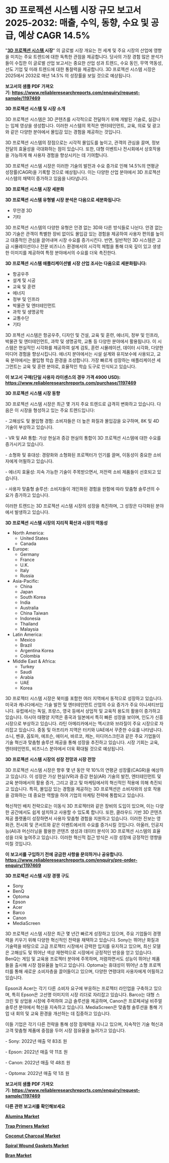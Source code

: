 <p><h1>3D 프로젝션 시스템 시장 규모 보고서 2025-2032: 매출, 수익, 동향, 수요 및 공급, 예상 CAGR 14.5%</h1></p><p>"<strong><a href="https://www.reliableresearchreports.com/3d-projection-systems-r1197469?utm_campaign=105&utm_medium=7&utm_source=Github&utm_content=ia&utm_term=01022025&utm_id=3d-projection-systems">3D 프로젝션 시스템&nbsp;</a></strong><strong>시장</strong>" 의 글로벌 시장 개요는 전 세계 및 주요 시장의 산업에 영향을 미치는 주요 트렌드에 대한 독특한 관점을 제공합니다. 당사의 가장 경험 많은 분석가들이 수집한 이 글로벌 산업 보고서는 중요한 산업 성과 트렌드, 수요 동인, 무역 역동성, 선도 기업 및 미래 트렌드에 대한 통찰력을 제공합니다. 3D 프로젝션 시스템 시장은 2025에서 2032로 매년 14.5% 의 성장률을 보일 것으로 예상됩니다.&nbsp;</p>
<p><strong>보고서의 샘플 PDF 가져오기:&nbsp;<a href="https://www.reliableresearchreports.com/enquiry/request-sample/1197469?utm_campaign=105&utm_medium=7&utm_source=Github&utm_content=ia&utm_term=01022025&utm_id=3d-projection-systems">https://www.reliableresearchreports.com/enquiry/request-sample/1197469</a></strong></p>
<p><strong>3D 프로젝션 시스템 및 시장 소개</strong></p>
<p><p>3D 프로젝션 시스템은 3D 콘텐츠를 시각적으로 전달하기 위해 개발된 기술로, 실감나는 입체 영상을 생성합니다. 이러한 시스템의 목적은 엔터테인먼트, 교육, 의료 및 광고와 같은 다양한 분야에서 몰입감 있는 경험을 제공하는 것입니다. </p><p>3D 프로젝션 시스템의 장점으로는 시각적 몰입도를 높이고, 관객의 관심을 끌며, 정보 전달의 효율성을 극대화하는 점이 있습니다. 또한, 대형 이벤트나 전시회에서 상호작용을 가능하게 해 사용자 경험을 향상시키는 데 기여합니다. </p><p>3D 프로젝션 시스템 시장은 이러한 기술의 발전과 수요 증가로 인해 14.5%의 연평균 성장률(CAGR)을 기록할 것으로 예상됩니다. 이는 다양한 산업 분야에서 3D 프로젝션 시스템의 채택이 증가하고 있음을 나타냅니다.</p></p>
<p><strong>3D 프로젝션 시스템 시장 세분화</strong></p>
<p><strong>3D 프로젝션 시스템 유형별 시장 분석은 다음으로 세분화됩니다:</strong></p>
<p><ul><li>무안경 3D</li><li>기타</li></ul></p>
<p><p>3D 프로젝션 시스템의 다양한 유형은 안경 없는 3D와 다른 방식들로 나뉜다. 안경 없는 3D 기술은 관객이 특별한 장비 없이도 몰입감 있는 경험을 제공하여 사용자 편의를 높이고 대중적인 관심을 끌어내며 시장 수요를 증가시킨다. 반면, 일반적인 3D 시스템은 고급 시뮬레이션이나 전문 비즈니스 환경에서의 시각적 체험을 통해 더욱 깊이 있고 생생한 이미지를 제공하여 특정 분야에서의 수요를 더욱 촉진한다.</p></p>
<p><strong>3D 프로젝션 시스템 애플리케이션별 시장 산업 조사는 다음으로 세분화됩니다:</strong></p>
<p><ul><li>항공우주</li><li>설계 및 시공</li><li>교육 및 훈련</li><li>에너지</li><li>정부 및 인프라</li><li>박물관 및 엔터테인먼트</li><li>과학 및 생명공학</li><li>교통수단</li><li>기타</li></ul></p>
<p><p>3D 프젝션 시스템은 항공우주, 디자인 및 건설, 교육 및 훈련, 에너지, 정부 및 인프라, 박물관 및 엔터테인먼트, 과학 및 생명공학, 교통 등 다양한 분야에서 활용됩니다. 이 시스템은 현실적인 시각화를 제공하여 설계 검토, 훈련 시뮬레이션, 데이터 시각화, 다양한 미디어 경험을 향상시킵니다. 에너지 분야에서는 시설 설계와 유지보수에 사용되고, 교육 분야에서는 몰입형 학습 환경을 조성합니다. 가장 빠르게 성장하는 애플리케이션 세그먼트는 교육 및 훈련 분야로, 효율적인 학습 도구로 인식되고 있습니다.</p></p>
<p><strong>이 보고서 구매(단일 사용자 라이센스의 경우 가격 4900 USD): <a href="https://www.reliableresearchreports.com/purchase/1197469?utm_campaign=105&utm_medium=7&utm_source=Github&utm_content=ia&utm_term=01022025&utm_id=3d-projection-systems">https://www.reliableresearchreports.com/purchase/1197469</a></strong></p>
<p><strong>3D 프로젝션 시스템 시장 동향</strong></p>
<p><p>3D 프로젝션 시스템 시장은 최근 몇 가지 주요 트렌드로 급격히 변화하고 있습니다. 다음은 이 시장을 형성하고 있는 주요 트렌드입니다:</p><p>- 고해상도 및 몰입형 경험: 소비자들은 더 높은 화질과 몰입감을 요구하며, 8K 및 4D 기술이 부상하고 있습니다.</p><p>- VR 및 AR 통합: 가상 현실과 증강 현실의 통합이 3D 프로젝션 시스템에 대한 수요를 증가시키고 있습니다.</p><p>- 소형화 및 휴대성: 경량화와 소형화된 프로젝터가 인기를 끌며, 이동성이 중요한 소비자에게 어필하고 있습니다.</p><p>- 에너지 효율성: 지속 가능한 기술이 주목받으면서, 저전력 소비 제품들이 선호되고 있습니다.</p><p>- 사용자 맞춤형 솔루션: 소비자들이 개인화된 경험을 원함에 따라 맞춤형 솔루션의 수요가 증가하고 있습니다.</p><p>이러한 트렌드는 3D 프로젝션 시스템 시장의 성장을 촉진하며, 그 성장은 다각화된 분야에서 발생하고 있습니다.</p></p>
<p><strong>3D 프로젝션 시스템 시장의 지리적 확산과 시장의 역동성</strong></p>
<p><ul>
    <li>
        North America:
        <ul>
            <li>United States</li>
            <li>Canada</li>
        </ul>
    </li>
    <li>
        Europe:
        <ul>
            <li>Germany</li>
            <li>France</li>
            <li>U.K.</li>
            <li>Italy</li>
            <li>Russia</li>
        </ul>
    </li>
    <li>
        Asia-Pacific:
        <ul>
            <li>China</li>
            <li>Japan</li>
            <li>South Korea</li>
            <li>India</li>
            <li>Australia</li>
            <li>China Taiwan</li>
            <li>Indonesia</li>
            <li>Thailand</li>
            <li>Malaysia</li>
        </ul>
    </li>
    <li>
        Latin America:
        <ul>
            <li>Mexico</li>
            <li>Brazil</li>
            <li>Argentina Korea</li>
            <li>Colombia</li>
        </ul>
    </li>
    <li>
        Middle East & Africa:
        <ul>
            <li>Turkey</li>
            <li>Saudi</li>
            <li>Arabia</li>
            <li>UAE</li>
            <li>Korea</li>
        </ul>
    </li>
    </ul></p>
<p><p>3D 프로젝터 시스템 시장은 북미를 포함한 여러 지역에서 동적으로 성장하고 있습니다. 미국과 캐나다에서는 기술 발전 및 엔터테인먼트 산업의 수요 증가가 주요 이니셔티브입니다. 유럽에서는 독일, 프랑스, 영국 등에서 상업적 및 교육적 용도의 활용이 증가하고 있습니다. 아시아 태평양 지역은 중국과 일본에서 특히 빠른 성장을 보이며, 인도가 신흥 시장으로 부상하고 있습니다. 라틴 아메리카에서는 멕시코와 브라질이 주요 시장으로 자리잡고 있습니다. 중동 및 아프리카 지역은 터키와 UAE에서 꾸준한 수요를 나타냅니다. 소니, 벤큐, 옵토마, 에프슨, 에이서, 바르코, 캐논, 미디어스크린과 같은 주요 기업들이 기술 혁신과 맞춤형 솔루션 제공을 통해 성장을 추진하고 있습니다. 시장 기회는 교육, 엔터테인먼트, 비즈니스 분야에서 더욱 확대될 것으로 예상됩니다.</p></p>
<p><strong>3D 프로젝션 시스템 시장의 성장 전망과 시장 전망</strong></p>
<p><p>3D 프로젝션 시스템 시장은 향후 몇 년 동안 약 10%의 연평균 성장률(CAGR)을 예상하고 있습니다. 이 성장은 가상 현실(VR)과 증강 현실(AR) 기술의 발전, 엔터테인먼트 및 교육 분야에서의 활용 증가, 그리고 광고 및 마케팅에서의 혁신적인 적용에 의해 촉진되고 있습니다. 특히, 몰입감 있는 경험을 제공하는 3D 프로젝션은 소비자와의 상호 작용을 강화하는 데 중요한 역할을 하여 기업의 마케팅 전략에 통합되고 있습니다.</p><p>혁신적인 배치 전략으로는 이동식 3D 프로젝터와 같은 장비의 도입이 있으며, 이는 다양한 공간에서도 쉽게 설치하고 사용할 수 있도록 합니다. 또한, 클라우드 기반 3D 콘텐츠 제공 플랫폼이 성장하면서 사용자 맞춤형 경험을 지원하고 있습니다. 이러한 진보는 영화관, 전시회 및 콘서트와 같은 이벤트에서의 수요를 증가시킬 것입니다. 아울러, 인공지능(AI)과 머신러닝을 활용한 콘텐츠 생성과 데이터 분석이 3D 프로젝션 시스템의 효율성을 더욱 높여주고 있습니다. 이러한 혁신적 접근 방식은 시장 성장에 긍정적인 영향을 미칠 것입니다.</p></p>
<p><strong>이 보고서를 구입하기 전에 궁금한 사항을 문의하거나 공유합니다. <a href="https://www.reliableresearchreports.com/enquiry/pre-order-enquiry/1197469?utm_campaign=105&utm_medium=7&utm_source=Github&utm_content=ia&utm_term=01022025&utm_id=3d-projection-systems">https://www.reliableresearchreports.com/enquiry/pre-order-enquiry/1197469</a></strong></p>
<p><strong>3D 프로젝션 시스템 시장 경쟁 구도</strong></p>
<p><ul><li>Sony</li><li>BenQ</li><li>Optoma</li><li>Epson</li><li>Acer</li><li>Barco</li><li>Canon</li><li>MediaScreen</li></ul></p>
<p><p>3D 프로젝션 시스템 시장은 최근 몇 년간 빠르게 성장하고 있으며, 주요 기업들이 경쟁력을 키우기 위해 다양한 혁신적인 전략을 채택하고 있습니다. Sony는 뛰어난 화질과 기술력을 바탕으로 고급 프로젝터 시장에서 강력한 입지를 유지하고 있으며, 최신 모델은 고해상도 및 뛰어난 색상 재현력으로 시장에서 긍정적인 반응을 얻고 있습니다. BenQ는 게임 및 교육용 프로젝터 분야에 주목하며, 저렴하면서도 성능이 뛰어난 제품들을 출시해 시장 점유율을 높이고 있습니다. Optoma는 휴대성이 뛰어난 소형 프로젝터를 통해 새로운 소비자층을 끌어들이고 있으며, 다양한 연령대의 사용자에게 어필하고 있습니다.</p><p>Epson과 Acer는 각기 다른 소비자 요구에 부응하는 프로젝터 라인업을 구축하고 있으며, 특히 Epson은 고선명 이미지의 시장 리더로 자리잡고 있습니다. Barco는 대형 스크린 및 상업용 시장에 주력하여 고급 솔루션을 제공하며, Canon은 프로페셔널 비주얼 솔루션 분야에서 혁신을 지속하고 있습니다. MediaScreen은 맞춤형 솔루션을 통해 기업 내 회의 및 교육 환경을 개선하는 데 집중하고 있습니다.</p><p>이들 기업은 각기 다른 전략을 통해 성장 잠재력을 지니고 있으며, 지속적인 기술 혁신과 고객 맞춤형 제품에 중점을 두어 시장 점유율을 늘려가고 있습니다.</p><p>- Sony: 2022년 매출 약 83조 원</p><p>- Epson: 2022년 매출 약 11조 원</p><p>- Canon: 2022년 매출 약 48조 원</p><p>- Optoma: 2022년 매출 약 1조 원</p></p>
<p><strong>보고서의 샘플 PDF 가져오기:&nbsp;<a href="https://www.reliableresearchreports.com/enquiry/request-sample/1197469?utm_campaign=105&utm_medium=7&utm_source=Github&utm_content=ia&utm_term=01022025&utm_id=3d-projection-systems">https://www.reliableresearchreports.com/enquiry/request-sample/1197469</a></strong></p>
<p><strong></strong></p>
<p><strong></strong></p>
<p><strong></strong></p>
<p><strong></strong></p>
<p><strong>다른 관련 보고서를 확인해보세요</strong></p>
<p><strong><p><a href="https://github.com/ternainglin/Market-Research-Report-List-1/blob/main/alumina-market.md?utm_campaign=105&utm_medium=7&utm_source=Github&utm_content=ia&utm_term=01022025&utm_id=3d-projection-systems">Alumina Market</a></p><p><a href="https://github.com/lalolatiot/Market-Research-Report-List-1/blob/main/trap-primers-market.md?utm_campaign=105&utm_medium=7&utm_source=Github&utm_content=ia&utm_term=01022025&utm_id=3d-projection-systems">Trap Primers Market</a></p><p><a href="https://github.com/penglatilles/Market-Research-Report-List-1/blob/main/coconut-charcoal-market.md?utm_campaign=105&utm_medium=7&utm_source=Github&utm_content=ia&utm_term=01022025&utm_id=3d-projection-systems">Coconut Charcoal Market</a></p><p><a href="https://github.com/zurubting/Market-Research-Report-List-1/blob/main/spiral-wound-gaskets-market.md?utm_campaign=105&utm_medium=7&utm_source=Github&utm_content=ia&utm_term=01022025&utm_id=3d-projection-systems">Spiral Wound Gaskets Market</a></p><p><a href="https://github.com/saaindosya/Market-Research-Report-List-1/blob/main/bran-market.md?utm_campaign=105&utm_medium=7&utm_source=Github&utm_content=ia&utm_term=01022025&utm_id=3d-projection-systems">Bran Market</a></p></strong></p>
<p></p>